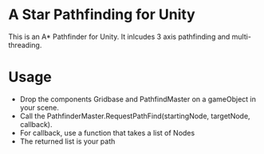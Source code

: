 # A Star Pathfinding for Unity

This is an A* Pathfinder for Unity. It inlcudes 3 axis pathfinding and multi-threading.

  
# Usage
* Drop the components Gridbase and PathfindMaster on a gameObject in your scene.
* Call the PathfinderMaster.RequestPathFind(startingNode, targetNode, callback).
* For callback, use a function that takes a list of Nodes
* The returned list is your path
  
